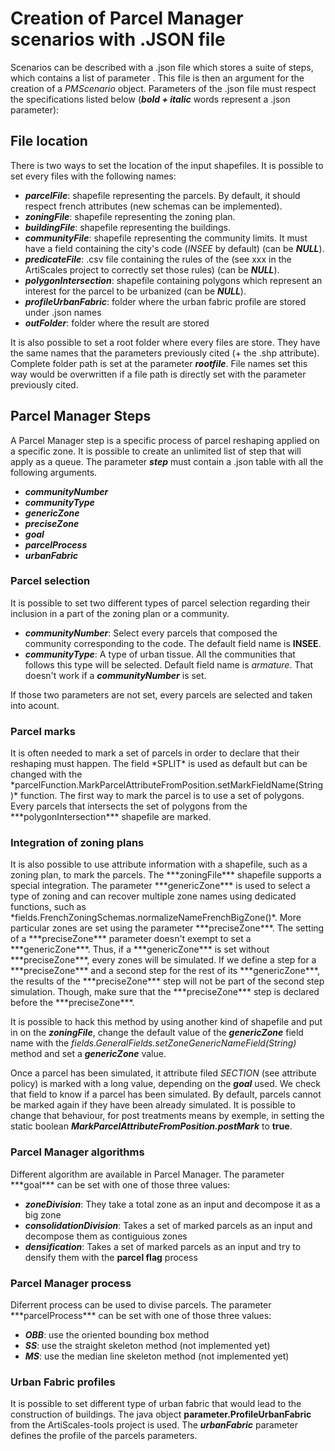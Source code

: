 <h1>Creation of Parcel Manager scenarios with .JSON file</h1>

Scenarios can be described with a .json file which stores a suite of steps, which contains a list of parameter .
This file is then an argument for the creation of a <i>PMScenario</i> object.
Parameters of the .json file must respect the specifications listed below (***bold + italic*** words represent a .json parameter):

<h2>File location</h2>
There is two ways to set the location of the input shapefiles.
It is possible to set every files with the following names:  

  * ***parcelFile***: shapefile representing the parcels. By default, it should respect french attributes (new schemas can be implemented).
  * ***zoningFile***: shapefile representing the zoning plan.
  * ***buildingFile***: shapefile representing the buildings.
  * ***communityFile***: shapefile representing the community limits. It must have a field containing the city's code (<i>INSEE</i> by default) (can be ***NULL***).
  * ***predicateFile***: .csv file containing the rules of the (see xxx in the ArtiScales project to correctly set those rules) (can be ***NULL***).
  * ***polygonIntersection***: shapefile containing polygons which represent an interest for the parcel to be urbanized (can be ***NULL***).
  * ***profileUrbanFabric***: folder where the urban fabric profile are stored under .json names <!-- (see xxx for doc about those folders)-->
  * ***outFolder***: folder where the result are stored

It is also possible to set a root folder where every files are store. 
They have the same names that the parameters previously cited (+ the .shp attribute). 
Complete folder path is set at the parameter ***rootfile***. 
File names set this way would be overwritten if a file path is directly set with the parameter previously cited.

<h2>Parcel Manager Steps</h2>

A Parcel Manager step is a specific process of parcel reshaping applied on a specific zone.
It is possible to create an unlimited list of step that will apply as a queue.
The parameter ***step*** must contain a .json table with all the following arguments.

* ***communityNumber***
* ***communityType***
* ***genericZone***
* ***preciseZone***
* ***goal***
* ***parcelProcess***
* ***urbanFabric***

<h3>Parcel selection</h3>
It is possible to set two different types of parcel selection regarding their inclusion in a part of the zoning plan or a community. 

* ***communityNumber***: Select every parcels that composed the community corresponding to the code. The default field name is <b>INSEE</b>.
* ***communityType***: A type of urban tissue. All the communities that follows this type will be selected. Default field name is <i>armature</i>. That doesn't work if a ***communityNumber*** is set. 

If those two parameters are not set, every parcels are selected and taken into acount. 

<h3>Parcel marks</h3>
It is often needed to mark a set of parcels in order to declare that their reshaping must happen.
The field *SPLIT* is used as default but can be changed with the *parcelFunction.MarkParcelAttributeFromPosition.setMarkFieldName(String)* function.
The first way to mark the parcel is to use a set of polygons. 
Every parcels that intersects the set of polygons from the ***polygonIntersection*** shapefile are marked.

<h3>Integration of zoning plans</h3>
It is also possible to use attribute information with a shapefile, such as a zoning plan, to mark the parcels.
The ***zoningFile*** shapefile supports a special integration.
The parameter ***genericZone*** is used to select a type of zoning and can recover multiple zone names using dedicated functions, such as *fields.FrenchZoningSchemas.normalizeNameFrenchBigZone()*. 
More particular zones are set using the parameter  ***preciseZone***. 
The setting of a ***preciseZone*** parameter doesn't exempt to set a ***genericZone***. 
Thus, if a ***genericZone*** is set without ***preciseZone***, every zones will be simulated. 
If we define a step for a ***preciseZone*** and a second step for the rest of its ***genericZone***, the results of the ***preciseZone*** step will not be part of the second step simulation.
Though, make sure that the ***preciseZone*** step is declared before the ***preciseZone***.


It is possible to hack this method by using another kind of shapefile and put in on the ***zoningFile***, change the default value of the ***genericZone*** field name with the *fields.GeneralFields.setZoneGenericNameField(String)* method and set a ***genericZone*** value. 

Once a parcel has been simulated, it attribute filed *SECTION* (see attribute policy) is marked with a long value, depending on the ***goal*** used. We check that field to know if a parcel has been simulated. By default, parcels cannot be marked again if they have been already simulated. It is possible to change that behaviour, for post treatments means by exemple, in setting the static boolean ***MarkParcelAttributeFromPosition.postMark*** to **true**.

<h3>Parcel Manager algorithms</h3>
Different algorithm are available in Parcel Manager.
The parameter ***goal*** can be set with one of those three values:

* ***zoneDivision***: They take a total zone as an input and decompose it as a big zone
* ***consolidationDivision***: Takes a set of marked parcels as an input and decompose them as contiguious zones
* ***densification***: Takes a set of marked parcels as an input and try to densify them with the **parcel flag** process

<h3>Parcel Manager process</h3>
Diferrent process can be used to divise parcels.
The parameter ***parcelProcess*** can be set with one of those three values: 

* ***OBB***: use the oriented bounding box method
* ***SS***: use the straight skeleton method (not implemented yet)
* ***MS***: use the median line skeleton method (not implemented yet)

<h3>Urban Fabric profiles</h3>

It is possible to set different type of urban fabric that would lead to the construction of buildings. 
The java object **parameter.ProfileUrbanFabric** from the ArtiScales-tools project is used. 
The ***urbanFabric*** parameter defines the profile of the parcels parameters.

